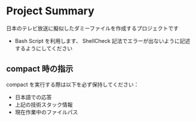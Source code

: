 # Project Summary

日本のテレビ放送に擬似したダミーファイルを作成するプロジェクトです

* Bash Script を利用します、 ShellCheck 記法でエラーが出ないように記述するようにしてください

## compact 時の指示

compact を実行する際は以下を必ず保持してください：

* 日本語での応答
* 上記の技術スタック情報
* 現在作業中のファイルパス
